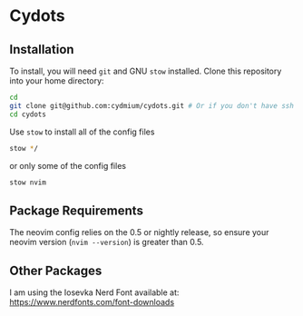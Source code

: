 # Cydots

## Installation
To install, you will need `git` and GNU `stow` installed.
Clone this repository into your home directory:
``` bash
cd
git clone git@github.com:cydmium/cydots.git # Or if you don't have ssh keys 'git clone https://github.com/cydmium/cydots'
cd cydots
```
Use `stow` to install all of the config files
``` bash
stow */
```
or only some of the config files
``` bash
stow nvim
```

## Package Requirements
The neovim config relies on the 0.5 or nightly release, so ensure your neovim version (`nvim --version`) is greater than 0.5.

## Other Packages
I am using the Iosevka Nerd Font available at: https://www.nerdfonts.com/font-downloads
